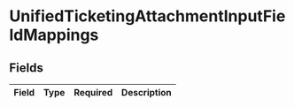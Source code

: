 # UnifiedTicketingAttachmentInputFieldMappings


## Fields

| Field       | Type        | Required    | Description |
| ----------- | ----------- | ----------- | ----------- |